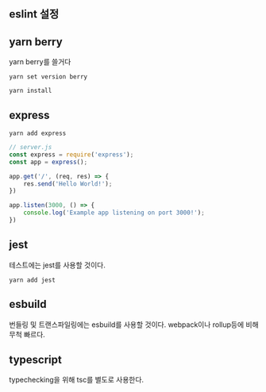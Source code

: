 
## eslint 설정

## yarn berry

yarn berry를 쓸거다

```
yarn set version berry
```

```
yarn install
```

## express

```
yarn add express
```


```js
// server.js
const express = require('express');
const app = express();

app.get('/', (req, res) => {
    res.send('Hello World!');
})

app.listen(3000, () => {
    console.log('Example app listening on port 3000!');
})
```

## jest

테스트에는 jest를 사용할 것이다.

```
yarn add jest
```

## esbuild

번들링 및 트랜스파일링에는 esbuild를 사용할 것이다.
webpack이나 rollup등에 비해 무척 빠르다.

## typescript

typechecking을 위해 tsc를 별도로 사용한다.